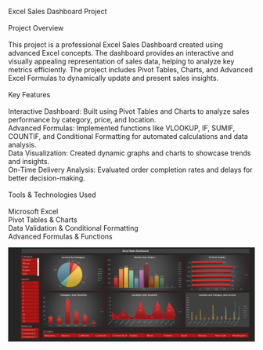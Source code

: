 Excel Sales Dashboard Project<br><br>
Project Overview<br><br>
This project is a professional Excel Sales Dashboard created using advanced Excel concepts. The dashboard provides an interactive and visually appealing representation of sales data, helping to analyze key metrics efficiently. The project includes Pivot Tables, Charts, and Advanced Excel Formulas to dynamically update and present sales insights.<br>
<br>Key Features<br><br>Interactive Dashboard: Built using Pivot Tables and Charts to analyze sales performance by category, price, and location.
<br>Advanced Formulas: Implemented functions like VLOOKUP, IF, SUMIF, COUNTIF, and Conditional Formatting for automated calculations and data analysis.
<br>Data Visualization: Created dynamic graphs and charts to showcase trends and insights.
<br>On-Time Delivery Analysis: Evaluated order completion rates and delays for better decision-making.
<br><br>Tools & Technologies Used<br><br>
Microsoft Excel<br>
Pivot Tables & Charts<br>
Data Validation & Conditional Formatting<br>
Advanced Formulas & Functions<br>

![alt text](https://github.com/nikhil3500/data_science_projects/blob/25e49ff59f7b57a29ff16c90839f35bfd66ed4a8/excel/salesdashboard/excel_sales_dashboard.jpg)

